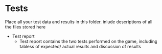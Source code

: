 # Tests

Place all your test data and results in this folder. inlude descriptions of all the files stored here

* Test report
  * Test report contains the two tests performed on the game, including tabless of expected/ actual results and discussion of results
